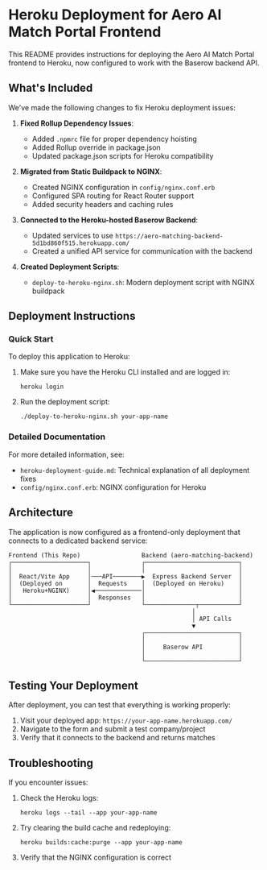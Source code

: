 # Heroku Deployment for Aero AI Match Portal Frontend

This README provides instructions for deploying the Aero AI Match Portal frontend to Heroku, now configured to work with the Baserow backend API.

## What's Included

We've made the following changes to fix Heroku deployment issues:

1. **Fixed Rollup Dependency Issues**:
   - Added `.npmrc` file for proper dependency hoisting
   - Added Rollup override in package.json
   - Updated package.json scripts for Heroku compatibility

2. **Migrated from Static Buildpack to NGINX**:
   - Created NGINX configuration in `config/nginx.conf.erb`
   - Configured SPA routing for React Router support
   - Added security headers and caching rules

3. **Connected to the Heroku-hosted Baserow Backend**:
   - Updated services to use `https://aero-matching-backend-5d1bd860f515.herokuapp.com/`
   - Created a unified API service for communication with the backend

4. **Created Deployment Scripts**:
   - `deploy-to-heroku-nginx.sh`: Modern deployment script with NGINX buildpack

## Deployment Instructions

### Quick Start

To deploy this application to Heroku:

1. Make sure you have the Heroku CLI installed and are logged in:
   ```
   heroku login
   ```

2. Run the deployment script:
   ```
   ./deploy-to-heroku-nginx.sh your-app-name
   ```

### Detailed Documentation

For more detailed information, see:
- `heroku-deployment-guide.md`: Technical explanation of all deployment fixes
- `config/nginx.conf.erb`: NGINX configuration for Heroku

## Architecture

The application is now configured as a frontend-only deployment that connects to a dedicated backend service:

```
Frontend (This Repo)                 Backend (aero-matching-backend)
┌─────────────────────┐              ┌──────────────────────────┐
│                     │              │                          │
│  React/Vite App     │───API────────▶  Express Backend Server  │
│  (Deployed on       │  Requests    │  (Deployed on Heroku)    │
│   Heroku+NGINX)     │◀─────────────│                          │
│                     │  Responses   │                          │
└─────────────────────┘              └──────────────┬───────────┘
                                                   │
                                                   │ API Calls
                                                   ▼
                                     ┌──────────────────────────┐
                                     │                          │
                                     │     Baserow API          │
                                     │                          │
                                     └──────────────────────────┘
```

## Testing Your Deployment

After deployment, you can test that everything is working properly:

1. Visit your deployed app: `https://your-app-name.herokuapp.com/`
2. Navigate to the form and submit a test company/project
3. Verify that it connects to the backend and returns matches

## Troubleshooting

If you encounter issues:

1. Check the Heroku logs:
   ```
   heroku logs --tail --app your-app-name
   ```

2. Try clearing the build cache and redeploying:
   ```
   heroku builds:cache:purge --app your-app-name
   ```

3. Verify that the NGINX configuration is correct
